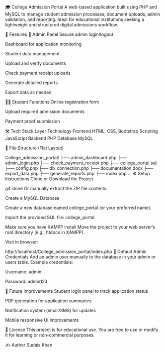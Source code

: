 🎓 College Admission Portal
A web-based application built using PHP and MySQL to manage student admission processes, document uploads, admin validation, and reporting. Ideal for educational institutions seeking a lightweight and structured digital admissions workflow.

📌 Features
👤 Admin Panel
Secure admin login/logout

Dashboard for application monitoring

Student data management

Upload and verify documents

Check payment receipt uploads

Generate detailed reports

Export data as needed

👨‍🎓 Student Functions
Online registration form

Upload required admission documents

Payment proof submission

🛠️ Tech Stack
Layer	Technology
Frontend	HTML, CSS, Bootstrap
Scripting	JavaScript
Backend	PHP
Database	MySQL

📂 File Structure (Flat Layout)

College_admission_portal/
├── admin_dashboard.php
├── admin_login.php
├── check_payment_receipt.php
├── college_portal.sql
├── config.php
├── db_connection.php
├── documentation.docx
├── export_data.php
├── generate_reports.php
├── index.php
...
⚙️ Setup Instructions
Clone or Download the Project


git clone <repository-url>
Or manually extract the ZIP file contents.

Create a MySQL Database

Create a new database named college_portal (or your preferred name).

Import the provided SQL file: college_portal


Make sure you have XAMPP install
Move the project to your web server’s root directory (e.g., htdocs in XAMPP).

Visit in browser:

http://localhost/College_admission_portal/index.php
🔐 Default Admin Credentials
Add an admin user manually to the database in your admin or users table.
Example credentials:

Username: admin

Password: admin123

🧰 Future Improvements
Student login panel to track application status

PDF generation for application summaries

Notification system (email/SMS) for updates

Mobile responsive UI improvements

📄 License
This project is for educational use.
You are free to use or modify it for learning or non-commercial purposes.

✍️ Author
Sudais Khan